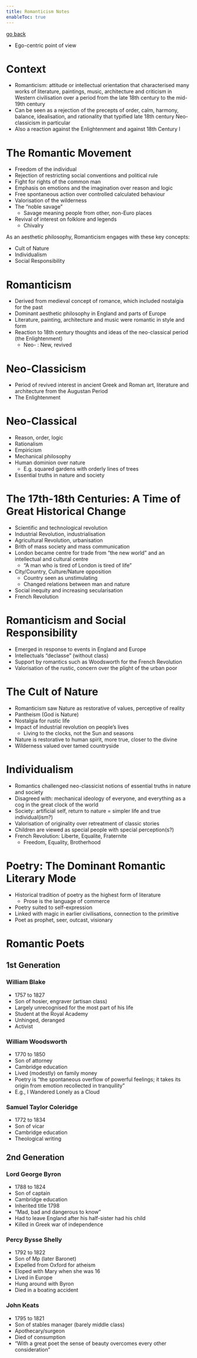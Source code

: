 ```yaml
---
title: Romanticism Notes
enableToc: true
---
```


[go back](archive/11Subjects/11Literature.md)

-   Ego-centric point of view

# Context

-   Romanticism: attitude or intellectual orientation that characterised many works of literature, paintings, music, architecture and criticism in Western civilisation over a period from the late 18th century to the mid-19th century
-   Can be seen as a rejection of the precepts of order, calm, harmony, balance, idealisation, and rationality that typified late 18th century Neo-classicism in particular
-   Also a reaction against the Enlightenment and against 18th Century
l
# The Romantic Movement

-   Freedom of the individual
-   Rejection of restricting social conventions and political rule
-   Fight for rights of the common man
-   Emphasis on emotions and the imagination over reason and logic
-   Free spontaneous action over controlled calculated behaviour
-   Valorisation of the wilderness
-   The “noble savage”
    -   Savage meaning people from other, non-Euro places
-   Revival of interest on folklore and legends
    -   Chivalry

As an aesthetic philosophy, Romanticism engages with these key concepts:

-   Cult of Nature
-   Individualism
-   Social Responsibility

# Romanticism

-   Derived from medieval concept of romance, which included nostalgia for the past
-   Dominant aesthetic philosophy in England and parts of Europe
-   Literature, painting, architecture and music were romantic in style and form
-   Reaction to 18th century thoughts and ideas of the neo-classical period (the Enlightenment)
    -   Neo- : New, revived

# Neo-Classicism

-   Period of revived interest in ancient Greek and Roman art, literature and architecture from the Augustan Period
-   The Enlightenment

# Neo-Classical

-   Reason, order, logic
-   Rationalism
-   Empiricism
-   Mechanical philosophy
-   Human dominion over nature
    -   E.g. squared gardens with orderly lines of trees
-   Essential truths in nature and society

# The 17th-18th Centuries: A Time of Great Historical Change

-   Scientific and technological revolution
-   Industrial Revolution, industrialisation
-   Agricultural Revolution, urbanisation
-   Brith of mass society and mass communication
-   London became centre for trade from “the new world” and an intellectual and cultural centre
    -   “A man who is tired of London is tired of life”
-   City/Country, Culture/Nature opposition
    -   Country seen as unstimulating
    -   Changed relations between man and nature
-   Social inequity and increasing secularisation
-   French Revolution

# Romanticism and Social Responsibility

-   Emerged in response to events in England and Europe
-   Intellectuals “declasse” (without class)
-   Support by romantics such as Woodsworth for the French Revolution
-   Valorisation of the rustic, concern over the plight of the urban poor

# The Cult of Nature

-   Romanticism saw Nature as restorative of values, perceptive of reality
-   Pantheism (God is Nature)
-   Nostalgia for rustic life
-   Impact of industrial revolution on people’s lives
    -   Living to the clocks, not the Sun and seasons
-   Nature is restorative to human spirit, more true, closer to the divine
-   Wilderness valued over tamed countryside

# Individualism

-   Romantics challenged neo-classicist notions of essential truths in nature and society
-   Disagreed with: mechanical ideology of everyone, and everything as a cog in the great clock of the world
-   Society: artificial self, return to nature = simpler life and true individual(ism?)
-   Valorisation of originality over retreatment of classic stories
-   Children are viewed as special people with special perception(s?)
-   French Revolution: Liberte, Equalite, Fraternite
    -   Freedom, Equality, Brotherhood

# Poetry: The Dominant Romantic Literary Mode

-   Historical tradition of poetry as the highest form of literature
    -   Prose is the language of commerce
-   Poetry suited to self-expression
-   Linked with magic in earlier civilisations, connection to the primitive
-   Poet as prophet, seer, outcast, visionary

# **Romantic Poets**

## **1st Generation**

### **William Blake**
-   1757 to 1827
-   Son of hosier, engraver (artisan class)
-   Largely unrecognised for the most part of his life
-   Student at the Royal Academy
-   Unhinged, deranged
-   Activist
### **William Woodsworth**
-   1770 to 1850
-   Son of attorney
-   Cambridge education
-   Lived (modestly) on family money
-   Poetry is “the spontaneous overflow of powerful feelings; it takes its origin from emotion recollected in tranquility” 
-   E.g., I Wandered Lonely as a Cloud
### **Samuel Taylor Coleridge**
-   1772 to 1834
-   Son of vicar
-   Cambridge education
-   Theological writing

## **2nd Generation**
### **Lord George Byron**
-   1788 to 1824
-   Son of captain
-   Cambridge education
-   Inherited title 1798
-   “Mad, bad and dangerous to know”
-   Had to leave England after his half-sister had his child
-   Killed in Greek war of independence
### **Percy Bysse Shelly**
-   1792 to 1822
-   Son of Mp (later Baronet)
-   Expelled from Oxford for atheism
-   Eloped with Mary when she was 16
-   Lived in Europe 
-   Hung around with Byron
-   Died in a boating accident
### **John Keats**
-   1795 to 1821
-   Son of stables manager (barely middle class)
-   Apothecary/surgeon
-   Died of consumption
-   “With a great poet the sense of beauty overcomes every other consideration”